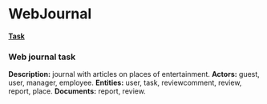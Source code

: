 # WebJournal

**[Task](https://mefody.gitbooks.io/lab-tasks/content/spp_java_js_-_3_kurs_poit/index.html)**  

### Web journal task

**Description:** journal with articles on places of entertainment.
**Actors:** guest, user, manager, employee.
**Entities:** user, task, reviewcomment, review, report, place.
**Documents:** report, review.

